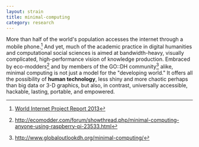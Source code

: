 ```yaml
---
layout: strain
title: minimal-computing
category: research
---
```


<!-- A 75-100 word paragraph describing the motivation behind these projects -->
More than half of the world's population accesses the internet through a mobile phone.[^1] And yet, much of the academic practice in digital humanities and computational social sciences is aimed at bandwidth-heavy, visually complicated, high-performance vision of knowledge production. Embraced by eco-modders[^2] and by members of the GO::DH community[^3] alike, minimal computing is not just a model for the "developing world." It offers all the possibility of **human technology**, less shiny and more chaotic perhaps than big data or 3-D graphics, but also, in contrast, universally accessible, hackable, lasting, portable, and empowered.


[^1]: [World Internet Project Report 2013](http://www.worldinternetproject.net/?pg=reports#reports)
[^2]: <http://ecomodder.com/forum/showthread.php/minimal-computing-anyone-using-raspberry-pi-23533.html>
[^3]: <http://www.globaloutlookdh.org/minimal-computing/>
